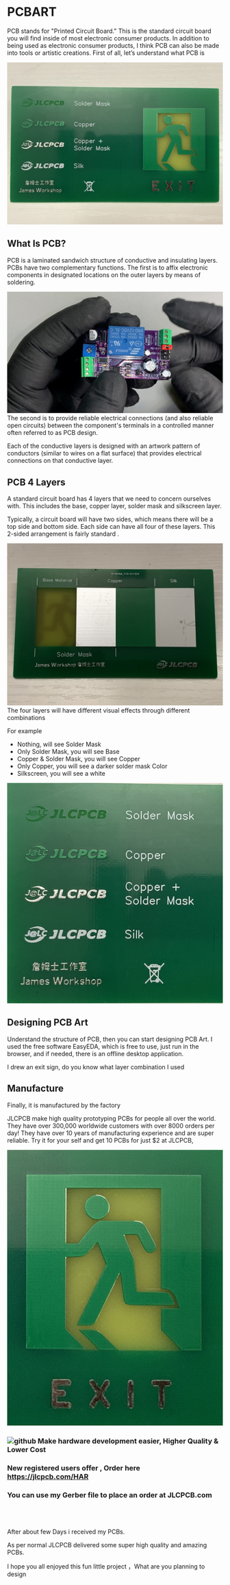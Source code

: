 # PCBART
PCB stands for "Printed Circuit Board." This is the standard circuit board you will find inside of most electronic consumer products.    In addition to being used as electronic consumer products, I think PCB can also be made into tools or artistic creations. First of all, let’s understand what PCB is

![github](https://github.com/James-workshop/PCBART/blob/main/IMG/IMG_3409.JPG "What is PCB")

## What Is PCB?
PCB is a laminated sandwich structure of conductive and insulating layers. PCBs have two complementary functions. The first is to affix electronic components in designated locations on the outer layers by means of soldering.

![github](https://github.com/James-workshop/PCBART/blob/main/IMG/NE555PCB.jpeg "What is PCB")
The second is to provide reliable electrical connections (and also reliable open circuits) between the component's terminals in a controlled manner often referred to as PCB design.

Each of the conductive layers is designed with an artwork pattern of conductors (similar to wires on a flat surface) that provides electrical connections on that conductive layer.

## PCB 4 Layers
A standard circuit board has 4 layers that we need to concern ourselves with. This includes the base, copper layer, solder mask and silkscreen layer.

Typically, a circuit board will have two sides, which means there will be a top side and bottom side. Each side can have all four of these layers. This 2-sided arrangement is fairly standard .


![github](https://github.com/James-workshop/PCBART/blob/main/IMG/IMG_3410.jpg "PCB 4 Layers")
The four layers will have different visual effects through different combinations

For example

* Nothing, will see Solder Mask
* Only Solder Mask, you will see Base
* Copper & Solder Mask, you will see Copper
* Only Copper, you will see a darker solder mask Color
* Silkscreen, you will see a white 

![github](https://github.com/James-workshop/PCBART/blob/main/IMG/IMG_3409%202.jpg "exit sign")

## Designing PCB Art
Understand the structure of PCB, then you can start designing PCB Art. I used the free software EasyEDA, which is free to use, just run in the browser, and if needed, there is an offline desktop application.

I drew an exit sign, do you know what layer combination I used

## Manufacture
Finally, it is manufactured by the factory

JLCPCB make high quality prototyping PCBs for people all over the world. They have over 300,000 worldwide customers with over 8000 orders per day! They have over 10 years of manufacturing experience and are super reliable. Try it for your self and get 10 PCBs for just $2 at JLCPCB,

![github](https://github.com/James-workshop/PCBART/blob/main/IMG/IMG_3409%203.jpg "exit sign")

### ![github](https://jlcpcb.com/client/svg/nv_logo.svg "JLCPCB") Make hardware development easier, Higher Quality & Lower Cost
### New registered users offer , **Order here https://jlcpcb.com/HAR**
### You can use my Gerber file to place an order at JLCPCB.com
<BR><BR><BR>
After about few Days i received my PCBs.

As per normal JLCPCB delivered some super high quality and amazing PCBs.

I hope you all enjoyed this fun little project ，What are you planning to design
